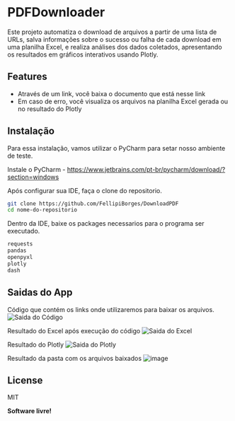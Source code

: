 # PDFDownloader
Este projeto automatiza o download de arquivos a partir de uma lista de URLs, salva informações sobre o sucesso ou falha de cada download em uma planilha Excel, e realiza análises dos dados coletados, apresentando os resultados em gráficos interativos usando Plotly.

## Features

- Através de um link, você baixa o documento que está nesse link
- Em caso de erro, você visualiza os arquivos na planilha Excel gerada ou no resultado do Plotly


## Instalação

Para essa instalação, vamos utilizar o PyCharm para setar nosso ambiente de teste.

Instale o PyCharm - https://www.jetbrains.com/pt-br/pycharm/download/?section=windows

Após configurar sua IDE, faça o clone do repositorio.
```sh
git clone https://github.com/FellipiBorges/DownloadPDF
cd nome-do-repositorio
```

Dentro da IDE, baixe os packages necessarios para o programa ser executado.

```sh
requests
pandas
openpyxl
plotly
dash
```

## Saidas do App
Código que contém os links onde utilizaremos para baixar os arquivos.
![Saida do Código](https://github.com/user-attachments/assets/e1ebc0e7-d07f-4686-a580-94ce442b8a79)

Resultado do Excel após execução do código
![Saida do Excel](https://github.com/user-attachments/assets/68599f62-a2fb-4b4c-821e-7d9ed2e321d8)

Resultado do Plotly
![Saida do Plotly](https://github.com/user-attachments/assets/10caa366-48f5-4670-90e3-0ed170ba08b7)

Resultado da pasta com os arquivos baixados
![image](https://github.com/user-attachments/assets/bd761da6-ee2e-42e8-a1a2-dca442c2c0e8)




## License

MIT

**Software livre!**
